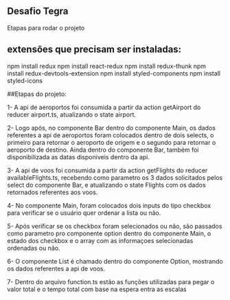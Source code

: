 ## Desafio Tegra

Etapas para rodar o projeto

## extensões que precisam ser instaladas:
  npm install redux
  npm install react-redux
  npm install redux-thunk
  npm install redux-devtools-extension
  npm install styled-components
  npm install styled-icons
  
 ##Etapas do projeto:
 
 1- A api de aeroportos foi consumida a partir da action getAirport do reducer airport.ts, atualizando o state airport.
 
 2- Logo após, no componente Bar dentro do componente Main, os dados referentes a api de aeroportos foram colocados dentro
 de dois selects, o primeiro para retornar o aeroporto de origem e o segundo para retornar o aeroporto de destino.
 Ainda dentro do componente Bar, também foi disponibilizada as datas disponiveis dentro da api.
 
 3- A api de voos foi consumida a partir da action getFlights do reducer availableFlights.ts, recebendo como parametro
 os 3 dados solicitados pelos select do componente Bar, e atualizando o state Flights com os dados retornados referentes aos
 voos.
 
 4- No componente Main, foram colocados dois inputs do tipo checkbox para verificar se o usuário quer ordenar a lista ou não.
 
 5- Após verificar se os checkbox foram selecionados ou não, são passados como parametro pro componente option dentro do componente
 Main, o estado dos checkbox e o array com as informaçoes selecionadas ordenadas ou não.
 
 6- O componente List é chamado dentro do componente Option, mostrando os dados referentes a api de voos.
 
 7- Dentro do arquivo function.ts estão as funções utilizadas para pegar o valor total e o tempo total com base na espera entra as escalas
 
 
  
